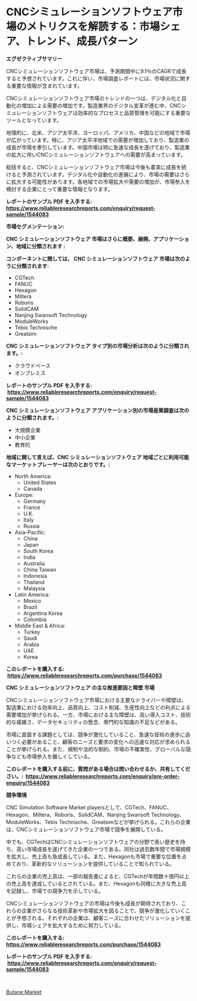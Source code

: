 <p><h1>CNCシミュレーションソフトウェア市場のメトリクスを解読する：市場シェア、トレンド、成長パターン</h1></p><p><strong>エグゼクティブサマリー</strong></p>
<p><p>CNCシミュレーションソフトウェア市場は、予測期間中に9.1％のCAGRで成長すると予想されています。これに伴い、市場調査レポートには、市場状況に関する重要な情報が含まれています。</p><p>CNCシミュレーションソフトウェア市場のトレンドの一つは、デジタル化と自動化の増加による需要の増加です。製造業界のデジタル変革が進む中、CNCシミュレーションソフトウェアは効率的なプロセスと品質管理を可能にする重要なツールとなっています。</p><p>地理的に、北米、アジア太平洋、ヨーロッパ、アメリカ、中国などの地域で市場が広がっています。特に、アジア太平洋地域での需要が増加しており、製造業の成長が市場を牽引しています。中国市場は特に急速な成長を遂げており、製造業の拡大に伴いCNCシミュレーションソフトウェアへの需要が高まっています。</p><p>総括すると、CNCシミュレーションソフトウェア市場は今後も着実に成長を続けると予測されています。デジタル化や自動化の進展により、市場の需要はさらに拡大する可能性があります。各地域での市場拡大や需要の増加が、市場参入を検討する企業にとって重要な情報となります。</p></p>
<p><strong>レポートのサンプル PDF を入手する: <a href="https://www.reliableresearchreports.com/enquiry/request-sample/1544083">https://www.reliableresearchreports.com/enquiry/request-sample/1544083</a></strong></p>
<p><strong>市場セグメンテーション:</strong></p>
<p><strong> CNC シミュレーションソフトウェア 市場はさらに概要、展開、アプリケーション、地域に分類されます :</strong></p>
<p><strong>コンポーネントに関しては、 CNC シミュレーションソフトウェア 市場は次のように分類されます: &nbsp;</strong></p>
<p><ul><li>CGTech</li><li>FANUC</li><li>Hexagon</li><li>Miltera</li><li>Roboris</li><li>SolidCAM</li><li>Nanjing Swansoft Technology</li><li>ModuleWorks</li><li>Tebis Technische</li><li>Greatsim</li></ul></p>
<p><strong> CNC シミュレーションソフトウェア タイプ別の市場分析は次のように分類されます。:</strong></p>
<p><ul><li>クラウドベース</li><li>オンプレミス</li></ul></p>
<p><strong>レポートのサンプル PDF を入手する: &nbsp;<a href="https://www.reliableresearchreports.com/enquiry/request-sample/1544083">https://www.reliableresearchreports.com/enquiry/request-sample/1544083</a></strong></p>
<p><strong> CNC シミュレーションソフトウェア アプリケーション別の市場産業調査は次のように分類されます。:</strong></p>
<p><ul><li>大規模企業</li><li>中小企業</li><li>教育的</li></ul></p>
<p><strong>地域に関して言えば、CNC シミュレーションソフトウェア 地域ごとに利用可能なマーケットプレーヤーは次のとおりです。:</strong></p>
<p><ul>
    <li>
        North America:
        <ul>
            <li>United States</li>
            <li>Canada</li>
        </ul>
    </li>
    <li>
        Europe:
        <ul>
            <li>Germany</li>
            <li>France</li>
            <li>U.K.</li>
            <li>Italy</li>
            <li>Russia</li>
        </ul>
    </li>
    <li>
        Asia-Pacific:
        <ul>
            <li>China</li>
            <li>Japan</li>
            <li>South Korea</li>
            <li>India</li>
            <li>Australia</li>
            <li>China Taiwan</li>
            <li>Indonesia</li>
            <li>Thailand</li>
            <li>Malaysia</li>
        </ul>
    </li>
    <li>
        Latin America:
        <ul>
            <li>Mexico</li>
            <li>Brazil</li>
            <li>Argentina Korea</li>
            <li>Colombia</li>
        </ul>
    </li>
    <li>
        Middle East & Africa:
        <ul>
            <li>Turkey</li>
            <li>Saudi</li>
            <li>Arabia</li>
            <li>UAE</li>
            <li>Korea</li>
        </ul>
    </li>
    </ul></p>
<p><strong>このレポートを購入する: &nbsp;<a href="https://www.reliableresearchreports.com/purchase/1544083">https://www.reliableresearchreports.com/purchase/1544083</a></strong></p>
<p><strong>CNC シミュレーションソフトウェア の主な推進要因と障壁 市場</strong></p>
<p><p>CNCシミュレーションソフトウェア市場における主要なドライバーや障壁は、製造業における効率向上、品質向上、コスト削減、生産性向上などの利点による需要増加が挙げられる。一方、市場における主な障壁は、高い導入コスト、技術的な複雑さ、データセキュリティの懸念、専門的な知識の不足などがある。</p><p>市場に直面する課題としては、競争が激化していること、急速な技術の進歩に追いつく必要があること、顧客のニーズと要求の変化への迅速な対応が求められることが挙げられる。また、規制や法的な制約、市場の不確実性、グローバルな競争なども市場参入を難しくしている。</p></p>
<p><strong>このレポートを購入する前に、質問がある場合は問い合わせるか、共有してください。:&nbsp; <a href="https://www.reliableresearchreports.com/enquiry/pre-order-enquiry/1544083">https://www.reliableresearchreports.com/enquiry/pre-order-enquiry/1544083</a></strong></p>
<p><strong>競争環境</strong></p>
<p><p>CNC Simulation Software Market playersとして、CGTech、FANUC、Hexagon、Miltera、Roboris、SolidCAM、Nanjing Swansoft Technology、ModuleWorks、Tebis Technische、Greatsimなどが挙げられる。これらの企業は、CNCシミュレーションソフトウェア市場で競争を展開している。</p><p>中でも、CGTechはCNCシミュレーションソフトウェアの分野で長い歴史を持ち、高い市場成長を遂げてきた企業の一つである。同社は過去数年間で市場規模を拡大し、売上高も急成長している。また、Hexagonも市場で重要な位置を占めており、革新的なソリューションを提供していることで知られている。</p><p>これらの企業の売上高は、一部の報告書によると、CGTechが年間数十億円以上の売上高を達成しているとされている。また、Hexagonも同様に大きな売上高を記録し、市場での競争力を示している。</p><p>CNCシミュレーションソフトウェアの市場は今後も成長が期待されており、これらの企業がさらなる技術革新や市場拡大を図ることで、競争が激化していくことが予想される。それぞれの企業は、顧客ニーズに合わせたソリューションを提供し、市場シェアを拡大するために努力している。</p></p>
<p><strong>このレポートを購入する: &nbsp; <a href="https://www.reliableresearchreports.com/purchase/1544083">https://www.reliableresearchreports.com/purchase/1544083</a></strong></p>
<p><strong>レポートのサンプル PDF を入手する: &nbsp;<a href="https://www.reliableresearchreports.com/enquiry/request-sample/1544083">https://www.reliableresearchreports.com/enquiry/request-sample/1544083</a></strong><strong></strong></p>
<p>&nbsp;</p>
<p><p><a href="https://cute-banjo-8ca.notion.site/Butane-Market-Size-Focuses-on-Market-Dynamics-In-Depth-Analysis-and-Future-Projections-of-its-Marke-800d248e22b6490184fd9635d49d44ee">Butane Market</a></p></p>